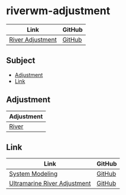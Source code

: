 

# riverwm-adjustment

| Link | GitHub |
| ---- | ------ |
| [River Adjustment](https://samwhelp.github.io/riverwm-adjustment/) | [GitHub](https://github.com/samwhelp/riverwm-adjustment) |




## Subject

* [Adjustment](#adjustment)
* [Link](#link)




## Adjustment

| Adjustment |
| -------- |
| [River](https://github.com/samwhelp/riverwm-adjustment/tree/main/prototype/main/river-config/Main) |




## Link

| Link | GitHub |
| ---- | ------ |
| [System Modeling](https://samwhelp.github.io/system-modeling/) | [GitHub](https://github.com/samwhelp/system-modeling) |
| [Ultramarine River Adjustment](https://samwhelp.github.io/ultramarine-river-adjustment/) | [GitHub](https://github.com/samwhelp/ultramarine-river-adjustment) |
